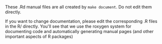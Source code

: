 These .Rd manual files are all created by `make document`. Do not edit them directly.

If you want to change documentation, please edit the corresponding .R files in
the R/ directly. You'll see that we use the roxygen system for documenting code
and automatically generating manual pages (and other important aspects of R
packages)
